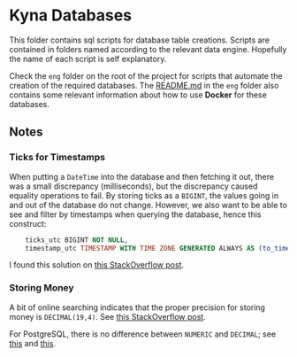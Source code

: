 # Kyna Databases

This folder contains sql scripts for database table creations. Scripts are contained in folders named according to the relevant data engine. Hopefully the name of each script is self explanatory.

Check the `eng` folder on the root of the project for scripts that automate the creation of the required databases. The [README.md](../eng/README.md) in the `eng` folder also contains some relevant information about how to use **Docker** for these databases.

## Notes

### Ticks for Timestamps

When putting a `DateTime` into the database and then fetching it out, there was a small discrepancy (milliseconds), but the discrepancy caused equality operations to fail. By storing ticks as a `BIGINT`, the values going in and out of the database do not change. However, we also want to be able to see and filter by timestamps when querying the database, hence this construct:

```sql
    ticks_utc BIGINT NOT NULL,
    timestamp_utc TIMESTAMP WITH TIME ZONE GENERATED ALWAYS AS (to_timestamp((ticks_utc - 621355968000000000) / 10000000)) STORED,
```

I found this solution on [this StackOverflow post](https://stackoverflow.com/questions/9056193/how-to-convert-a-sql-field-stored-as-a-tick-into-a-date).

### Storing Money

A bit of online searching indicates that the proper precision for storing money is `DECIMAL(19,4)`.
See [this StackOverflow post](https://stackoverflow.com/questions/224462/storing-money-in-a-decimal-column-what-precision-and-scale#:~:text=The%20rule%20of%20thumb%20for%20storage%20of%20fixed,than%20you%20actually%20require%20to%20allow%20for%20rounding.).

For PostgreSQL, there is no difference between `NUMERIC` and `DECIMAL`; see [this](https://www.postgresql.org/message-id/20211.1325269672@sss.pgh.pa.us) and [this](https://www.postgresql.org/docs/current/datatype-numeric.html).